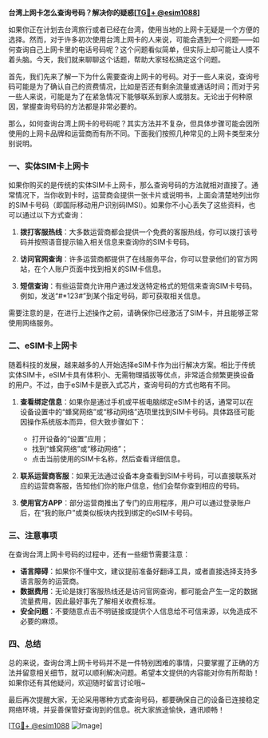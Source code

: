 **台湾上网卡怎么查询号码？解决你的疑惑[[TG💪+ @esim1088](https://t.me/s/esim1088)]**

如果你正在计划去台湾旅行或者已经在台湾，使用当地的上网卡无疑是一个方便的选择。然而，对于许多初次使用台湾上网卡的人来说，可能会遇到一个问题——如何查询自己上网卡里的电话号码呢？这个问题看似简单，但实际上却可能让人摸不着头脑。今天，我们就来聊聊这个话题，帮助大家轻松搞定这个问题。

首先，我们先来了解一下为什么需要查询上网卡的号码。对于一些人来说，查询号码可能是为了确认自己的资费情况，比如是否还有剩余流量或通话时间；而对于另一些人来说，可能是为了在紧急情况下能够联系到家人或朋友。无论出于何种原因，掌握查询号码的方法都是非常必要的。

那么，如何查询台湾上网卡的号码呢？其实方法并不复杂，但具体步骤可能会因所使用的上网卡品牌和运营商而有所不同。下面我们按照几种常见的上网卡类型来分别说明。

### **一、实体SIM卡上网卡**

如果你购买的是传统的实体SIM卡上网卡，那么查询号码的方法就相对直接了。通常情况下，当你收到卡时，运营商会提供一张卡片或说明书，上面会清楚地列出你的SIM卡号码（即国际移动用户识别码IMSI）。如果你不小心丢失了这些资料，也可以通过以下方式查询：

1. **拨打客服热线**：大多数运营商都会提供一个免费的客服热线，你可以拨打该号码并按照语音提示输入相关信息来查询你的SIM卡号码。
   
2. **访问官网查询**：许多运营商都提供了在线服务平台，你可以登录他们的官方网站，在个人账户页面中找到相关的SIM卡信息。

3. **短信查询**：有些运营商允许用户通过发送特定格式的短信来查询SIM卡号码。例如，发送“#*123#”到某个指定号码，即可获取相关信息。

需要注意的是，在进行上述操作之前，请确保你已经激活了SIM卡，并且能够正常使用网络服务。

### **二、eSIM卡上网卡**

随着科技的发展，越来越多的人开始选择eSIM卡作为出行解决方案。相比于传统实体SIM卡，eSIM卡具有体积小、无需物理插拔等优点，非常适合频繁更换设备的用户。不过，由于eSIM卡是嵌入式芯片，查询号码的方式也略有不同。

1. **查看绑定信息**：如果你是通过手机或平板电脑绑定eSIM卡的话，通常可以在设备设置中的“蜂窝网络”或“移动网络”选项里找到SIM卡号码。具体路径可能因操作系统版本而异，但大致步骤如下：
   - 打开设备的“设置”应用；
   - 找到“蜂窝网络”或“移动网络”；
   - 点击当前使用的SIM卡名称，然后查看详细信息。

2. **联系运营商客服**：如果无法通过设备本身查看到SIM卡号码，可以直接联系对应的运营商客服，告知他们你的账户信息，他们会帮你查到相应的号码。

3. **使用官方APP**：部分运营商推出了专门的应用程序，用户可以通过登录账户后，在“我的账户”或类似板块内找到绑定的eSIM卡号码。

### **三、注意事项**

在查询台湾上网卡号码的过程中，还有一些细节需要注意：

- **语言障碍**：如果你不懂中文，建议提前准备好翻译工具，或者直接选择支持多语言服务的运营商。
- **数据费用**：无论是拨打客服热线还是访问官网查询，都可能会产生一定的数据流量费用，因此最好事先了解相关收费标准。
- **安全问题**：不要随意点击不明链接或提供个人信息给不可信来源，以免造成不必要的麻烦。

### **四、总结**

总的来说，查询台湾上网卡号码并不是一件特别困难的事情，只要掌握了正确的方法并留意相关细节，就可以顺利解决问题。希望本文提供的内容能对你有所帮助！如果你还有其他疑问，欢迎随时留言讨论哦~ 

最后再次提醒大家，无论采用哪种方式查询号码，都要确保自己的设备已连接稳定网络环境，并妥善保管好查询到的信息。祝大家旅途愉快，通讯顺畅！

[[TG💪+ @esim1088](https://t.me/s/esim1088) ![Image](https://i.postimg.cc/4NQfJmqS/Snipaste-2025-05-13-00-14-12.png)]